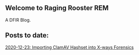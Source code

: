 ## Welcome to Raging Rooster REM

A DFIR Blog.

## Posts to date:
[2020-12-23: Importing ClamAV Hashset into X-ways Forensics](./docs/posts/Importing-ClamAV-Xways.md)
